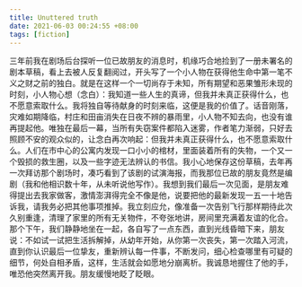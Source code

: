 ```yaml
---
title: Unuttered truth
date: 2021-06-03 00:24:55 +08:00
tags: [fiction]
---
```



三年前我在剧场后台探听一位已故朋友的消息时，机缘巧合地捡到了一册未署名的剧本草稿，看上去被人反复翻阅过，开头写了一个小人物在获得他生命中第一笔不义之财之前的独白。就是在这样一个一切尚存于未知，所有期望和恶果雏形未现的时刻，小人物心想（念白）：我知道一些人生的真谛，但我并未真正获得什么，也不愿意索取什么。我将独自等待献身的时刻来临，这便是我的价值了。话音刚落，灾难如期降临，村庄和田亩消失在日夜不辨的暴雨里，小人物不知去向，也没有谁再提起他。唯独在最后一幕，当所有失窃案件都陷入迷雾，作者笔力渐弱，只好去照顾不安的观众似的，让念白再次响起：但我并未真正获得什么，也不愿意索取什么。人们在市中心的公寓内发现一口小小的棺材，里面装着所有的失物，一个又一个毁损的救生圈，以及一些字迹无法辨认的书信。我小心地保存这份草稿，去年再一次拜访那个剧场时，凑巧看到了该剧的试演海报，而我那位已故的朋友竟然是编剧（我和他相识数十年，从未听说他写作）。我想到我们最后一次见面，是朋友难得提出去我家做客，激情澎湃得完全不像是他，说要把他的最新发现一五一十地告诉我，请我务必把其他事项推掉。我立刻应允，像准备一次告别飞行那样期待此次久别重逢，清理了家里的所有无关物件，不夸张地讲，房间里充满着友谊的化合。那个下午，我们静静地坐在一起，各自写了一点东西，直到光线昏暗下来，朋友说：不如试一试把生活拆解掉，从幼年开始，从你第一次丧失，第一次踏入河流，直到你认识最后一位挚友，重新辨认每一件事，不断发问，细心检查哪里有可疑的细节，何处自相矛盾，这样，生活就会如愿地分崩离析。我诚恳地握住了他的手，唯恐他突然离开我。朋友缓慢地眨了眨眼。
